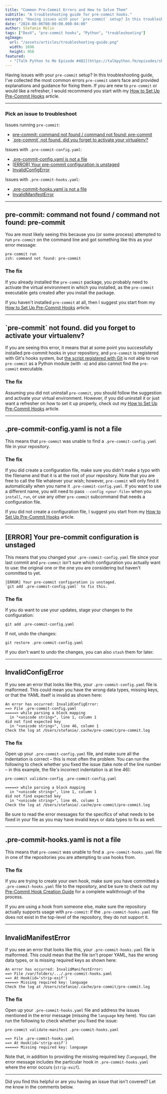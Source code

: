 ```yaml
---
title: "Common Pre-Commit Errors and How to Solve Them"
subtitle: "A troubleshooting guide for pre-commit hooks."
excerpt: "Having issues with your `pre-commit` setup? In this troubleshooting guide, I've collected the most common errors `pre-commit` users face and provided explanations and guidance for fixing them."
date: "2024-08-06T08:00:00.000-04:00"
author: Stefanie Molin
tags: ["DevX", "pre-commit hooks", "Python", "troubleshooting"]
ogImage:
  url: "/assets/articles/troubleshooting-guide.png"
  width: 1696
  height: 956
featured:
  - "[Talk Python to Me Episode #482](https://talkpython.fm/episodes/show/482/pre-commit-hooks-for-python-devs)"
---
```


Having issues with your `pre-commit` setup? In this troubleshooting guide, I've collected the most common errors `pre-commit` users face and provided explanations and guidance for fixing them. If you are new to `pre-commit` or would like a refresher, I would recommend you start with my [How to Set Up Pre-Commit Hooks](/articles/devx/pre-commit/setup-guide/) article.

---

### Pick an issue to troubleshoot

Issues running `pre-commit`:
- [pre-commit: command not found / command not found: pre-commit](#pre-commit-command-not-found)
- [\`pre-commit\` not found. did you forget to activate your virtualenv?](#pre-commit-not-found-did-you-forget-to-activate-your-virtualenv)

Issues with `.pre-commit-config.yaml`:
- [.pre-commit-config.yaml is not a file](#pre-commit-configyaml-is-not-a-file)
- [\[ERROR\] Your pre-commit configuration is unstaged](#error-your-pre-commit-configuration-is-unstaged)
- [InvalidConfigError](#invalidconfigerror)

Issues with `.pre-commit-hooks.yaml`:
- [.pre-commit-hooks.yaml is not a file](#pre-commit-hooksyaml-is-not-a-file)
- [InvalidManifestError](#invalidmanifesterror)

---

## <a name="pre-commit-command-not-found"></a>pre-commit: command not found / command not found: pre-commit

You are most likely seeing this because you (or some process) attempted to run `pre-commit` on the command line and got something like this as your error message:

```shell[class="command-line"][data-prompt="$"][data-output="2"]
pre-commit run
zsh: command not found: pre-commit
```

### The fix

If you already installed the `pre-commit` package, you probably need to activate the virtual environment in which you installed, as the `pre-commit` executable gets created after you install the package.

If you haven't installed `pre-commit` at all, then I suggest you start from my [How to Set Up Pre-Commit Hooks](/articles/devx/pre-commit/setup-guide/) article.

---

## <a name="pre-commit-not-found-did-you-forget-to-activate-your-virtualenv"></a>\`pre-commit\` not found. did you forget to activate your virtualenv?

If you are seeing this error, it means that at some point you successfully installed pre-commit hooks in your repository, and `pre-commit` is registered with Git's hooks system, but [the script registered with Git](/articles/devx/pre-commit/behind-the-scenes/) is not able to run `pre-commit` as a Python module (with `-m`) and also cannot find the `pre-commit` executable.

### The fix

Assuming you did not uninstall `pre-commit`, you should follow the suggestion and activate your virtual environment. However, if you did uninstall it or just want a refresher on how to set it up properly, check out my [How to Set Up Pre-Commit Hooks](/articles/devx/pre-commit/setup-guide/) article.

---

## <a name="pre-commit-configyaml-is-not-a-file"></a>.pre-commit-config.yaml is not a file

This means that `pre-commit` was unable to find a `.pre-commit-config.yaml` file in your repository.

### The fix

If you did create a configuration file, make sure you didn't make a typo with the filename and that it is at the root of your repository. Note that you are free to call the file whatever your wish; however, `pre-commit` will only find it automatically when you name it `.pre-commit-config.yaml`. If you want to use a different name, you will need to pass `--config <your-file>` when you `install`, `run`, or use any other `pre-commit` subcommand that needs a configuration file.

If you did not create a configuration file, I suggest you start from my [How to Set Up Pre-Commit Hooks](/articles/devx/pre-commit/setup-guide/) article.

---

## <a name="error-your-pre-commit-configuration-is-unstaged"></a>\[ERROR\] Your pre-commit configuration is unstaged

This means that you changed your `.pre-commit-config.yaml` file since your last commit and `pre-commit` isn't sure which configuration you actually want to use: the original one or the one you are considering but haven't committed to yet.

```
[ERROR] Your pre-commit configuration is unstaged.
`git add .pre-commit-config.yaml` to fix this.
```

### The fix

If you do want to use your updates, stage your changes to the configuration:

```shell[class="command-line"][data-prompt="$"]
git add .pre-commit-config.yaml
```

If not, undo the changes:

```shell[class="command-line"][data-prompt="$"]
git restore .pre-commit-config.yaml
```

If you don't want to undo the changes, you can also `stash` them for later.

---

## <a name="invalidconfigerror"></a>InvalidConfigError

If you see an error that looks like this, your `.pre-commit-config.yaml` file is malformed. This could mean you have the wrong data types, missing keys, or that the YAML itself is invalid as shown here:

```shell[class="command-line"][data-prompt="$"][data-output="1-7"]
An error has occurred: InvalidConfigError:
==> File .pre-commit-config.yaml
=====> while parsing a block mapping
  in "<unicode string>", line 1, column 1
did not find expected key
  in "<unicode string>", line 46, column 1
Check the log at /Users/stefanie/.cache/pre-commit/pre-commit.log
```

### The fix

Open up your `.pre-commit-config.yaml` file, and make sure all the indentation is correct &ndash; this is most often the problem. You can run the following to check whether you fixed the issue (take note of the line number &ndash; in this example, the file's incorrect indentation is at line 46):

```shell[class="command-line"][data-prompt="$"][data-output="2-7"]
pre-commit validate-config .pre-commit-config.yaml

=====> while parsing a block mapping
  in "<unicode string>", line 1, column 1
did not find expected key
  in "<unicode string>", line 46, column 1
Check the log at /Users/stefanie/.cache/pre-commit/pre-commit.log
```

Be sure to read the error messages for the specifics of what needs to be fixed in your file as you may have invalid keys or data types to fix as well.

---

## <a name="pre-commit-hooksyaml-is-not-a-file"></a>.pre-commit-hooks.yaml is not a file

This means that `pre-commit` was unable to find a `.pre-commit-hooks.yaml` file in one of the repositories you are attempting to use hooks from.

### The fix

If you are trying to create your own hook, make sure you have committed a `.pre-commit-hooks.yaml` file to the repository, and be sure to check out my [Pre-Commit Hook Creation Guide](/articles/devx/pre-commit/hook-creation-guide/) for a complete walkthrough of the process.

If you are using a hook from someone else, make sure the repository actually supports usage with `pre-commit`: if the `.pre-commit-hooks.yaml` file does not exist in the top-level of the repository, they do not support it.

---

## <a name="invalidmanifesterror"></a>InvalidManifestError

If you see an error that looks like this, your `.pre-commit-hooks.yaml` file is malformed. This could mean that the file isn't proper YAML, has the wrong data types, or is missing required keys as shown here:

```shell[class="command-line"][data-prompt="$"][data-output="1-5"]
An error has occurred: InvalidManifestError:
==> File /var/folders/.../.pre-commit-hooks.yaml
==> At Hook(id='strip-exif')
=====> Missing required key: language
Check the log at /Users/stefanie/.cache/pre-commit/pre-commit.log
```

### The fix

Open up your `.pre-commit-hooks.yaml` file and address the issues mentioned in the error message (missing the `language` key here). You can run the following to check whether you fixed the issue:

```shell[class="command-line"][data-prompt="$"][data-output="2-5"]
pre-commit validate-manifest .pre-commit-hooks.yaml

==> File .pre-commit-hooks.yaml
==> At Hook(id='strip-exif')
=====> Missing required key: language
```

Note that, in addition to providing the missing required key (`language`), the error message includes the particular hook in `.pre-commit-hooks.yaml` where the error occurs (`strip-exif`).

---

Did you find this helpful or are you having an issue that isn't covered? Let me know in the comments below.
